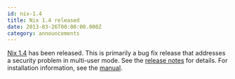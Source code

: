 ```yaml
---
id: nix-1.4
title: Nix 1.4 released
date: 2013-03-26T00:00:00.000Z
category: announcements
---
```


[Nix 1.4](https://hydra.nixos.org/release/nix/nix-1.4) has been released. This is primarily a bug fix release that addresses a security problem in multi-user mode. See the [release notes](https://hydra.nixos.org/build/4228031/download/3/release-notes) for details. For installation information, see the [manual](https://hydra.nixos.org/build/4228031/download/1/manual#chap-installation).
